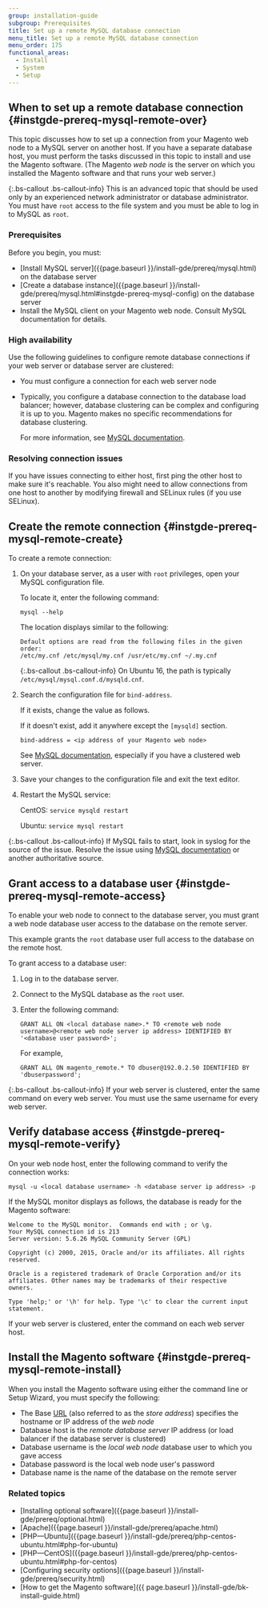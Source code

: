 ```yaml
---
group: installation-guide
subgroup: Prerequisites
title: Set up a remote MySQL database connection
menu_title: Set up a remote MySQL database connection
menu_order: 175
functional_areas:
  - Install
  - System
  - Setup
---
```


## When to set up a remote database connection {#instgde-prereq-mysql-remote-over}

This topic discusses how to set up a connection from your Magento web node to a MySQL server on another host. If you have a separate database host, you must perform the tasks discussed in this topic to install and use the Magento software. (The Magento *web node* is the server on which you installed the Magento software and that runs your web server.)

{:.bs-callout .bs-callout-info}
This is an advanced topic that should be used only by an experienced network administrator or database administrator. You must have `root` access to the file system and you must be able to log in to MySQL as `root`.

### Prerequisites

Before you begin, you must:

*	[Install MySQL server]({{page.baseurl }}/install-gde/prereq/mysql.html) on the database server
*	[Create a database instance]({{page.baseurl }}/install-gde/prereq/mysql.html#instgde-prereq-mysql-config) on the database server
*	Install the MySQL client on your Magento web node. Consult MySQL documentation for details.

### High availability

Use the following guidelines to configure remote database connections if your web server or database server are clustered:

*	You must configure a connection for each web server node
*	Typically, you configure a database connection to the database load balancer; however, database clustering can be complex and configuring it is up to you. Magento makes no specific recommendations for database clustering.

	For more information, see [MySQL documentation](https://dev.mysql.com/doc/refman/5.6/en/mysql-cluster.html).

### Resolving connection issues

If you have issues connecting to either host, first ping the other host to make sure it's reachable. You also might need to allow connections from one host to another by modifying firewall and SELinux rules (if you use SELinux).

## Create the remote connection {#instgde-prereq-mysql-remote-create}

To create a remote connection:

1.	On your database server, as a user with `root` privileges, open your MySQL configuration file.

	To locate it, enter the following command:

		mysql --help

	The location displays similar to the following:

		Default options are read from the following files in the given order:
		/etc/my.cnf /etc/mysql/my.cnf /usr/etc/my.cnf ~/.my.cnf

    {:.bs-callout .bs-callout-info}
    On Ubuntu 16, the path is typically `/etc/mysql/mysql.conf.d/mysqld.cnf`.

3.	Search the configuration file for `bind-address`.

	If it exists, change the value as follows.

	If it doesn't exist, add it anywhere except the `[mysqld]` section.

		bind-address = <ip address of your Magento web node>

	See [MySQL documentation](https://dev.mysql.com/doc/refman/5.6/en/server-options.html), especially if you have a clustered web server.

3.	Save your changes to the configuration file and exit the text editor.
4.	Restart the MySQL service:

	CentOS: `service mysqld restart`

	Ubuntu: `service mysql restart`

{:.bs-callout .bs-callout-info}
If MySQL fails to start, look in syslog for the source of the issue. Resolve the issue using [MySQL documentation](https://dev.mysql.com/doc/refman/5.6/en/server-options.html#option_mysqld_bind-address) or another authoritative source.

## Grant access to a database user {#instgde-prereq-mysql-remote-access}

To enable your web node to connect to the database server, you must grant a web node database user access to the database on the remote server.

This example grants the `root` database user full access to the database on the remote host.

To grant access to a database user:

1.	Log in to the database server.
2.	Connect to the MySQL database as the `root` user.
3.	Enter the following command:

		GRANT ALL ON <local database name>.* TO <remote web node username>@<remote web node server ip address> IDENTIFIED BY '<database user password>';

	For example,

		GRANT ALL ON magento_remote.* TO dbuser@192.0.2.50 IDENTIFIED BY 'dbuserpassword';

{:.bs-callout .bs-callout-info}
If your web server is clustered, enter the same command on every web server. You must use the same username for every web server.

## Verify database access {#instgde-prereq-mysql-remote-verify}

On your web node host, enter the following command to verify the connection works:

	mysql -u <local database username> -h <database server ip address> -p

If the MySQL monitor displays as follows, the database is ready for the Magento software:

	Welcome to the MySQL monitor.  Commands end with ; or \g.
	Your MySQL connection id is 213
	Server version: 5.6.26 MySQL Community Server (GPL)

	Copyright (c) 2000, 2015, Oracle and/or its affiliates. All rights reserved.

	Oracle is a registered trademark of Oracle Corporation and/or its
	affiliates. Other names may be trademarks of their respective
	owners.

	Type 'help;' or '\h' for help. Type '\c' to clear the current input statement.

If your web server is clustered, enter the command on each web server host.

## Install the Magento software {#instgde-prereq-mysql-remote-install}

When you install the Magento software using either the command line or Setup Wizard, you must specify the following:

*	The Base [URL](https://glossary.magento.com/url) (also referred to as the *store address*) specifies the hostname or IP address of the *web node*
*	Database host is the *remote database server* IP address (or load balancer if the database server is clustered)
*	Database username is the *local web node* database user to which you gave access
*	Database password is the local web node user's password
*	Database name is the name of the database on the remote server

### Related topics

*	[Installing optional software]({{page.baseurl }}/install-gde/prereq/optional.html)
*	[Apache]({{page.baseurl }}/install-gde/prereq/apache.html)
*	[PHP&mdash;Ubuntu]({{page.baseurl }}/install-gde/prereq/php-centos-ubuntu.html#php-for-ubuntu)
*	[PHP&mdash;CentOS]({{page.baseurl }}/install-gde/prereq/php-centos-ubuntu.html#php-for-centos)
*	[Configuring security options]({{page.baseurl }}/install-gde/prereq/security.html)
*	[How to get the Magento software]({{ page.baseurl }}/install-gde/bk-install-guide.html)
